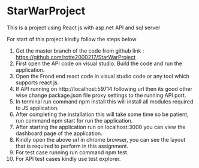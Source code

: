 # StarWarProject
This is a project using React js with asp.net API and sql server

For start of this project kindly follow the steps below

1. Get the master branch of the code from github link : https://github.com/rotte2000217/StarWarProject
2. First open the API code on visual studio. Build the code and run the application.
3. Open the Frond end react code in visual studio code or any tool which supports react js.
4. If API running on http://localhost:59714 following url then its good other wise change package.json file proxy settings to the running API port.
5. In terminal run command npm install this will install all modules required to JS application.
6. After completing the installation this will take some time so be patient, run command npm start for run the application.
7. After starting the application run on localhost:3000 you can view the dashboard page of the application.
8. Kindly open the above url in chrome browser, you can see the layout that is required to perform in this assignment.
9. For test case running run command npm test.
10. For API test cases kindly use test explorer. 

